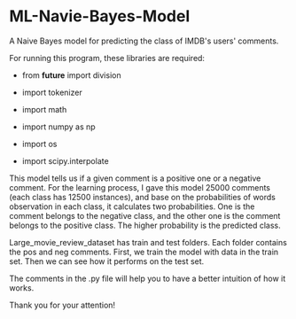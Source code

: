 # ML-Navie-Bayes-Model
A Naive Bayes model for predicting the class of IMDB's users' comments. 

For running this program, these libraries are required:

- from __future__ import division

- import tokenizer

- import math

- import numpy as np

- import os

- import scipy.interpolate

This model tells us if a given comment is a positive one or a negative comment. For the learning process, I gave this model 25000 comments (each class has 12500 instances), and base on the probabilities of words observation in each class, it calculates two probabilities. One is the comment belongs to the negative class, and the other one is the comment belongs to the positive class. The higher probability is the predicted class.

Large_movie_review_dataset has train and test folders. Each folder contains the pos and neg comments. First, we train the model with data in the train set. Then we can see how it performs on the test set.

The comments in the .py file will help you to have a better intuition of how it works.

Thank you for your attention!
